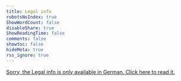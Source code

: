 ```yaml
---
title: Legal info
robotsNoIndex: true
ShowWordCount: false
disableShare: true
ShowReadingTime: false
comments: false
showtoc: false
hideMeta: true
rss_ignore: true
---
```

[Sorry, the Legal info is only available in German. Click here to read it.](/de/legal/)
